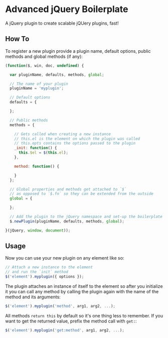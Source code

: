 # Advanced jQuery Boilerplate

A jQuery plugin to create scalable jQUery plugins, fast!

## How To

To register a new plugin provide a plugin name, default options, public methods and global methods (if any):

```javascript
(function($, win, doc, undefined) {

  var pluginName, defaults, methods, global;

  // The name of your plugin
  pluginName = 'myplugin';

  // Default options
  defaults = {

  };

  // Public methods
  methods = {

    // Gets called when creating a new instance
    // this.el is the element on which the plugin was called
    // this.opts contains the options passed to the plugin
    _init: function() {
      this.$el = $(this.el);
    },

    method: function() {

    }
  };

  // Global properties and methods get attached to `$`
  // as opposed to `$.fn` so they can be extended from the outside
  global = {

  };

  // Add the plugin to the jQuery namespace and set-up the boilerplate base
  $.newPlugin(pluginName, defaults, methods, global);

}(jQuery, window, document));
```

## Usage

Now you can use your new plugin on any element like so:

```javascript
// Attach a new instance to the element
// and run the `init` method
$('element').myplugin({ options }); 
```

The plugin attaches an instance of itself to the element so after you initialize it you can call any method by calling the plugin again with the name of the method and its arguments:

```javascript
$('element').myplugin('method', arg1, arg2, ...);
```

All methods `return this` by default so it's one thing less to remember. If you want to get the returned value, prefix the method call with `get:`:

```javascript
$('element').myplugin('get:method', arg1, arg2, ...);  
```
